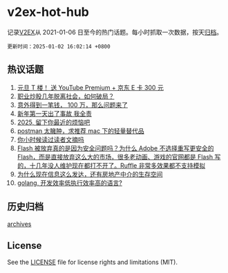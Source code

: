 # v2ex-hot-hub

 记录[V2EX](https://www.v2ex.com/)从 2021-01-06 日至今的热门话题。每小时抓取一次数据，按天[归档](archives)。

`更新时间：2025-01-02 16:02:14 +0800`

## 热议话题

1. [元旦 T 楼！ 送 YouTube Premium + 京东 E 卡 300 元](https://www.v2ex.com/t/1101831)
1. [职业炒股几年脱离社会，如何破局？](https://www.v2ex.com/t/1101802)
1. [意外得到一笔钱， 100 万，那么问题来了](https://www.v2ex.com/t/1101896)
1. [新年第一天出了事故 我全责](https://www.v2ex.com/t/1101811)
1. [2025, 留下你最近的烦恼吧](https://www.v2ex.com/t/1101874)
1. [postman 太臃肿，求推荐 mac 下的轻量替代品](https://www.v2ex.com/t/1101928)
1. [你小时候读过读者文摘吗](https://www.v2ex.com/t/1101848)
1. [Flash 被放弃真的是因为安全问题吗？为什么 Adobe 不选择重写更安全的 Flash，而是直接放弃这么大的市场，很多老动画、游戏的官网都是 Flash 写的，十几年没人维护现在都打不开了。Ruffle 非常多效果都不支持模拟](https://www.v2ex.com/t/1101870)
1. [为什么现在信息这么发达，还有房地产中介的生存空间](https://www.v2ex.com/t/1101882)
1. [golang, 开发效率低执行效率高的语言?](https://www.v2ex.com/t/1101972)

## 历史归档

[archives](archives)

## License

See the [LICENSE](LICENSE) file for license rights and limitations (MIT).
